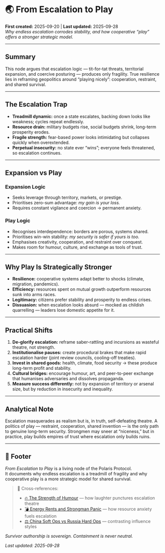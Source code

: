 # 🌏 From Escalation to Play  
**First created:** 2025-09-20 | **Last updated:** 2025-09-28  
*Why endless escalation corrodes stability, and how cooperative “play” offers a stronger strategic model.*

---

## Summary  
This node argues that escalation logic — tit-for-tat threats, territorial expansion, and coercive posturing — produces only fragility. True resilience lies in reframing geopolitics around “playing nicely”: cooperation, restraint, and shared survival.  

---

## The Escalation Trap  
- **Treadmill dynamic:** once a state escalates, backing down looks like weakness; cycles repeat endlessly.  
- **Resource drain:** military budgets rise, social budgets shrink, long-term prosperity erodes.  
- **Fragile strength:** fear-based power looks intimidating but collapses quickly when overextended.  
- **Perpetual insecurity:** no state ever “wins”; everyone feels threatened, so escalation continues.  

---

## Expansion vs Play  
### Expansion Logic  
- Seeks leverage through territory, markets, or prestige.  
- Prioritises zero-sum advantage: *my gain is your loss.*  
- Requires constant vigilance and coercion → permanent anxiety.  

### Play Logic  
- Recognises interdependence: borders are porous, systems shared.  
- Prioritises win-win stability: *my security is safer if yours is too.*  
- Emphasises creativity, cooperation, and restraint over conquest.  
- Makes room for humour, culture, and exchange as tools of trust.  

---

## Why Play Is Strategically Stronger  
- **Resilience:** cooperative systems adapt better to shocks (climate, migration, pandemics).  
- **Efficiency:** resources spent on mutual growth outperform resources sunk into arms races.  
- **Legitimacy:** citizens prefer stability and prosperity to endless crises.  
- **Dissuasion:** when escalation looks absurd — mocked as childish quarrelling — leaders lose domestic appetite for it.  

---

## Practical Shifts  
1. **De-glorify escalation:** reframe saber-rattling and incursions as wasteful theatre, not strength.  
2. **Institutionalise pauses:** create procedural brakes that make rapid escalation harder (joint review councils, cooling-off treaties).  
3. **Invest in shared goods:** health, climate, food security → these produce long-term profit and stability.  
4. **Cultural bridges:** encourage humour, art, and peer-to-peer exchange that humanises adversaries and dissolves propaganda.  
5. **Measure success differently:** not by expansion of territory or arsenal size, but by reduction in insecurity and inequality.  

---

## Analytical Note  
Escalation masquerades as realism but is, in truth, self-defeating theatre. A politics of play — restraint, cooperation, shared invention — is the only path to genuine long-term security. Strongmen may sneer at “niceness,” but in practice, play builds empires of trust where escalation only builds ruins.  

---

## 🏮 Footer  

*From Escalation to Play* is a living node of the Polaris Protocol.  
It documents why endless escalation is a treadmill of fragility and why cooperative play is a more strategic model for shared survival.  

> 📡 Cross-references:  
> - [🔥 The Strength of Humour](../../Metadata_Sabotage_Network/Narrative_and_Psych_Ops/🔥_the_strength_of_humour.md) — how laughter punctures escalation theatre  
> - [💣 Energy Rents and Strongman Panic](./💣_energy_rents_and_strongman_panic.md) — how resource anxiety fuels escalation  
> - [⚖️ China Soft Ops vs Russia Hard Ops](./⚖️_china_soft_ops_vs_russia_hard_ops.md) — contrasting influence styles  

*Survivor authorship is sovereign. Containment is never neutral.*  

_Last updated: 2025-09-28_
